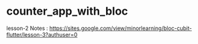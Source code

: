 # counter_app_with_bloc

lesson-2 Notes : https://sites.google.com/view/minorlearning/bloc-cubit-flutter/lesson-3?authuser=0
